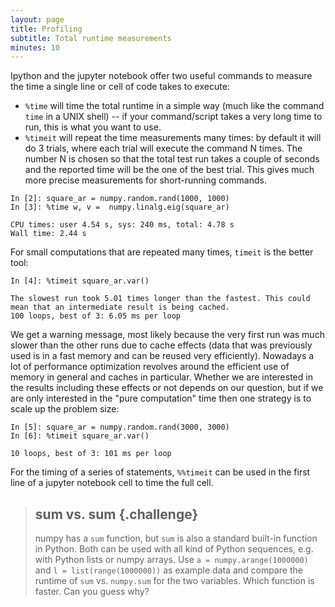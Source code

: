 ```yaml
---
layout: page
title: Profiling
subtitle: Total runtime measurements
minutes: 10
---
```


Ipython and the jupyter notebook offer two useful commands to measure the time
a single line or cell of code takes to execute:

* `%time` will time the total runtime in a simple way
(much like the command `time` in a UNIX shell) -- if your command/script takes
a very long time to run, this is what you want to use.
* `%timeit` will repeat the time measurements many times: by default it will do
  3 trials, where each trial will execute the command N times. The number N is
  chosen so that the total test run takes a couple of seconds and the reported
  time will be the one of the best trial. This gives much more precise
  measurements for short-running commands.

~~~ {.python}
In [2]: square_ar = numpy.random.rand(1000, 1000)
In [3]: %time w, v =  numpy.linalg.eig(square_ar)
~~~
~~~ {.output}
CPU times: user 4.54 s, sys: 240 ms, total: 4.78 s
Wall time: 2.44 s
~~~

For small computations that are repeated many times, `timeit` is the better
tool:

~~~ {.python}
In [4]: %timeit square_ar.var()
~~~
~~~ {.output}
The slowest run took 5.01 times longer than the fastest. This could mean that an intermediate result is being cached.
100 loops, best of 3: 6.05 ms per loop
~~~

We get a warning message, most likely because the very first run was much slower
than the other runs due to cache effects (data that was previously used is in
a fast memory and can be reused very efficiently). Nowadays a lot of performance
optimization revolves around the efficient use of memory in general and caches
in particular. Whether we are interested in the results including these effects
or not depends on our question, but if we are only interested in the "pure
computation" time then one strategy is to scale up the problem size:

~~~ {.python}
In [5]: square_ar = numpy.random.rand(3000, 3000)
In [6]: %timeit square_ar.var()
~~~
~~~ {.output}
10 loops, best of 3: 101 ms per loop
~~~

For the timing of a series of statements, `%%timeit` can be used in the first
line of a jupyter notebook cell to time the full cell.

> ## sum vs. sum  {.challenge}
> numpy has a `sum` function, but `sum` is also a standard built-in function
> in Python. Both can be used with all kind of Python sequences, e.g. with
> Python lists or numpy arrays. Use `a = numpy.arange(1000000)` and
> `l = list(range(1000000))` as example data and compare the runtime of `sum`
> vs. `numpy.sum` for the two variables. Which function is faster. Can you guess
> why?
